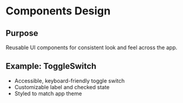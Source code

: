 # Components Design

## Purpose

Reusable UI components for consistent look and feel across the app.

## Example: ToggleSwitch

- Accessible, keyboard-friendly toggle switch
- Customizable label and checked state
- Styled to match app theme
